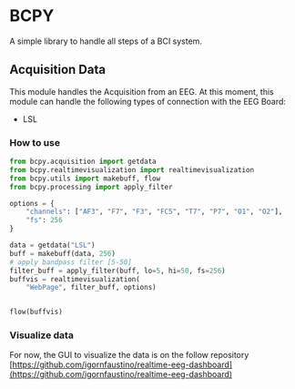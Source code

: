 # BCPY

A simple library to handle all steps of a BCI system.

## Acquisition Data

This module handles the Acquisition from an EEG. At this moment, this module can handle the following types of connection with the EEG Board:

- LSL

### How to use

``` python
from bcpy.acquisition import getdata
from bcpy.realtimevisualization import realtimevisualization
from bcpy.utils import makebuff, flow
from bcpy.processing import apply_filter

options = {
    "channels": ["AF3", "F7", "F3", "FC5", "T7", "P7", "O1", "O2"],
    "fs": 256
}

data = getdata("LSL")
buff = makebuff(data, 256)
# apply bandpass filter [5-50]
filter_buff = apply_filter(buff, lo=5, hi=50, fs=256)
buffvis = realtimevisualization(
    "WebPage", filter_buff, options)


flow(buffvis)
```

### Visualize data

For now, the GUI to visualize the data is on the follow repository [https://github.com/igornfaustino/realtime-eeg-dashboard](https://github.com/igornfaustino/realtime-eeg-dashboard)